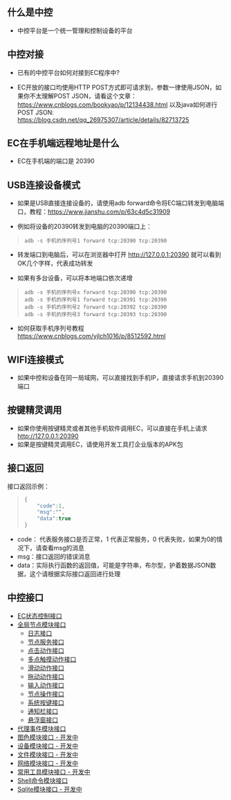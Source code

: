 ## 什么是中控
- 中控平台是一个统一管理和控制设备的平台

## 中控对接

- 已有的中控平台如何对接到EC程序中?

- EC开放的接口均使用HTTP POST方式即可请求到，参数一律使用JSON，如果你不太理解POST JSON，请看这个文章：
https://www.cnblogs.com/bookyao/p/12134438.html
以及java如何进行POST JSON: 
https://blog.csdn.net/qq_26975307/article/details/82713725

## EC在手机端远程地址是什么
- EC在手机端的端口是 20390

## USB连接设备模式
- 如果是USB直接连接设备的，请使用adb forward命令将EC端口转发到电脑端口，教程：https://www.jianshu.com/p/63c4d5c31909

- 例如将设备的20390转发到电脑的20390端口上：

> ```
> adb -s 手机的序列号1 forward tcp:20390 tcp:20390
> ```

- 转发端口到电脑后，可以在浏览器中打开 http://127.0.0.1:20390    就可以看到OK几个字样，代表成功转发

- 如果有多台设备，可以将本地端口依次递增

> ```
> adb -s 手机的序列号x forward tcp:20390 tcp:20390
> adb -s 手机的序列号1 forward tcp:20391 tcp:20390
> adb -s 手机的序列号2 forward tcp:20392 tcp:20390
> adb -s 手机的序列号3 forward tcp:20393 tcp:20390
> ```

- 如何获取手机序列号教程 https://www.cnblogs.com/yjlch1016/p/8512592.html

   
## WIFI连接模式
- 如果中控和设备在同一局域网，可以直接找到手机IP，直接请求手机到20390端口


## 按键精灵调用

- 如果你使用按键精灵或者其他手机软件调用EC，可以直接在手机上请求 http://127.0.0.1:20390
- 如果是按键精灵调用EC，请使用开发工具打企业版本的APK包

## 接口返回
接口返回示例：
> ```javascript
> {
>     "code":1,
>     "msg":"",
>     "data":true
> }
> ```

- code： 代表服务接口是否正常，1 代表正常服务，0 代表失败，如果为0的情况下，请查看msg的消息
- msg：接口返回的错误消息
- data：实际执行函数的返回值，可能是字符串，布尔型，护着数据JSON数据，这个请根据实际接口返回进行处理




## 中控接口
- [EC状态控制接口](/zh-cn/zk/zk-ec-state.md)
- [全局节点模块接口](/zh-cn/zk/zk-node.md)
    * [日志接口](/zh-cn/zk/global/zk-global-log.md)
    * [节点服务接口](/zh-cn/zk/global/zk-node-service.md)
    * [点击动作接口](/zh-cn/zk/global/zk-global-click.md)
    * [多点触摸动作接口](/zh-cn/zk/global/zk-global-multitouch.md)
    * [滑动动作接口](/zh-cn/zk/global/zk-global-swipe.md)
    * [拖动动作接口](/zh-cn/zk/global/zk-global-drag.md)
    * [输入动作接口](/zh-cn/zk/global/zk-global-input.md)
    * [节点操作接口](/zh-cn/zk/global/zk-global-node.md)
    * [系统按键接口](/zh-cn/zk/global/zk-global-systemkey.md)
    * [通知栏接口](/zh-cn/zk/global/zk-global-notice.md)
    * [悬浮窗接口](/zh-cn/zk/global/zk-global-floatview.md)
- [代理事件模块接口](/zh-cn/zk/zh-agent.md)
- [图色模块接口 - 开发中](/zh-cn/zk/zh-image.md)
- [设备模块接口 - 开发中](/zh-cn/zk/zh-device.md)
- [文件模块接口 - 开发中](/zh-cn/zk/zh-file.md)
- [网络模块接口 - 开发中](/zh-cn/zk/zh-http.md)
- [常用工具模块接口 - 开发中](/zh-cn/zk/zh-utils.md)
- [Shell命令模块接口](/zh-cn/zk/zh-shell.md)
- [Sqlite模块接口 - 开发中](/zh-cn/zk/zk-sqlite.md)
